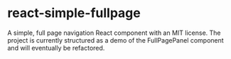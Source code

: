 # react-simple-fullpage
A simple, full page navigation React component with an MIT license. The project is currently structured as a demo of the FullPagePanel component and will eventually be refactored.
